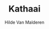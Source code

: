 ---
title: "Kathaai"
author: "Hilde Van Malderen"
isbn: ""
isbn13: "9789022333402"
rating: "4"
publisher: "Manteau"
pages: "189"
publishYear: "2017"
read: "2018"
goodreads_id: "36352054"
---